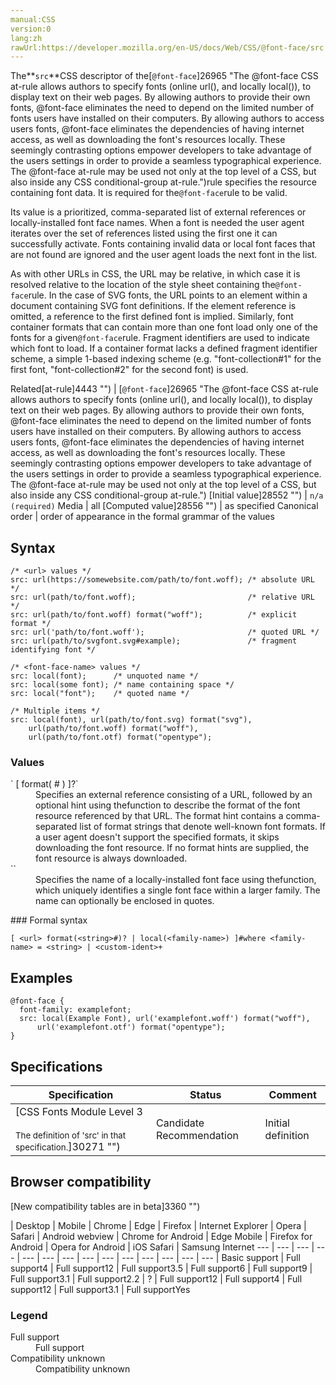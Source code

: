 ```yaml
---
manual:CSS
version:0
lang:zh
rawUrl:https://developer.mozilla.org/en-US/docs/Web/CSS/@font-face/src
---
```






The**`src`**CSS descriptor of the[`@font-face`]26965 "The @font-face CSS at-rule allows authors to specify fonts (online url(), and locally local()), to display text on their web pages. By allowing authors to provide their own fonts, @font-face eliminates the need to depend on the limited number of fonts users have installed on their computers. By allowing authors to access users fonts, @font-face eliminates the dependencies of having internet access, as well as downloading the font's resources locally. These seemingly contrasting options empower developers to take advantage of the users settings in order to provide a seamless typographical experience. The @font-face at-rule may be used not only at the top level of a CSS, but also inside any CSS conditional-group at-rule.")rule specifies the resource containing font data. It is required for the`@font-face`rule to be valid.



Its value is a prioritized, comma-separated list of external references or locally-installed font face names. When a font is needed the user agent iterates over the set of references listed using the first one it can successfully activate. Fonts containing invalid data or local font faces that are not found are ignored and the user agent loads the next font in the list.



As with other URLs in CSS, the URL may be relative, in which case it is resolved relative to the location of the style sheet containing the`@font-face`rule. In the case of SVG fonts, the URL points to an element within a document containing SVG font definitions. If the element reference is omitted, a reference to the first defined font is implied. Similarly, font container formats that can contain more than one font load only one of the fonts for a given`@font-face`rule. Fragment identifiers are used to indicate which font to load. If a container format lacks a defined fragment identifier scheme, a simple 1-based indexing scheme (e.g. &quot;font-collection#1&quot; for the first font, &quot;font-collection#2&quot; for the second font) is used.


Related[at-rule]4443 "") | [`@font-face`]26965 "The @font-face CSS at-rule allows authors to specify fonts (online url(), and locally local()), to display text on their web pages. By allowing authors to provide their own fonts, @font-face eliminates the need to depend on the limited number of fonts users have installed on their computers. By allowing authors to access users fonts, @font-face eliminates the dependencies of having internet access, as well as downloading the font's resources locally. These seemingly contrasting options empower developers to take advantage of the users settings in order to provide a seamless typographical experience. The @font-face at-rule may be used not only at the top level of a CSS, but also inside any CSS conditional-group at-rule.") 
[Initial value]28552 "") | `n/a (required)` 
Media | all 
[Computed value]28556 "") | as specified 
Canonical order | order of appearance in the formal grammar of the values 


## Syntax<a name="Syntax"></a>

```
/* <url> values */
src: url(https://somewebsite.com/path/to/font.woff); /* absolute URL */
src: url(path/to/font.woff);                         /* relative URL */
src: url(path/to/font.woff) format("woff");          /* explicit format */
src: url('path/to/font.woff');                       /* quoted URL */
src: url(path/to/svgfont.svg#example);               /* fragment identifying font */

/* <font-face-name> values */
src: local(font);      /* unquoted name */
src: local(some font); /* name containing space */
src: local("font");    /* quoted name */

/* Multiple items */
src: local(font), url(path/to/font.svg) format("svg"),
    url(path/to/font.woff) format("woff"),
    url(path/to/font.otf) format("opentype");
```

### Values<a name="Values"></a>
<dl><dt id=''>`<url> [ format( <string># ) ]?`</dt><dd>Specifies an external reference consisting of a URL, followed by an optional hint using thefunction to describe the format of the font resource referenced by that URL. The format hint contains a comma-separated list of format strings that denote well-known font formats. If a user agent doesn&#39;t support the specified formats, it skips downloading the font resource. If no format hints are supplied, the font resource is always downloaded.</dd><dt id=''>`<font-face-name>`</dt><dd>Specifies the name of a locally-installed font face using thefunction, which uniquely identifies a single font face within a larger family. The name can optionally be enclosed in quotes.</dd></dl>
### Formal syntax<a name="Formal_syntax"></a>

```
[ <url> format(<string>#)? | local(<family-name>) ]#where <family-name> = <string> | <custom-ident>+
```

## Examples<a name="Examples"></a>

```
@font-face {
  font-family: examplefont;
  src: local(Example Font), url('examplefont.woff') format("woff"),
      url('examplefont.otf') format("opentype");
}
```

## Specifications<a name="Specifications"></a>

Specification | Status | Comment 
 ---  |  ---  |  ---  | 
[CSS Fonts Module Level 3<br></br><small>The definition of &#39;src&#39; in that specification.</small>]30271 "") | Candidate Recommendation | Initial definition 


## Browser compatibility<a name="Browser_compatibility"></a>
[New compatibility tables are in beta<i></i>]3360 "")

 | <abbr>Desktop<i></i></abbr> | <abbr>Mobile<i></i></abbr> 
 | <abbr>Chrome<i></i></abbr> | <abbr>Edge<i></i></abbr> | <abbr>Firefox<i></i></abbr> | <abbr>Internet Explorer<i></i></abbr> | <abbr>Opera<i></i></abbr> | <abbr>Safari<i></i></abbr> | <abbr>Android webview<i></i></abbr> | <abbr>Chrome for Android<i></i></abbr> | <abbr>Edge Mobile<i></i></abbr> | <abbr>Firefox for Android<i></i></abbr> | <abbr>Opera for Android<i></i></abbr> | <abbr>iOS Safari<i></i></abbr> | <abbr>Samsung Internet<i></i></abbr> 
 ---  |  ---  |  ---  |  ---  |  ---  |  ---  |  ---  |  ---  |  ---  |  ---  |  ---  |  ---  |  ---  |  ---  | 
Basic support | <abbr>Full support</abbr>4 | <abbr>Full support</abbr>12 | <abbr>Full support</abbr>3.5 | <abbr>Full support</abbr>6 | <abbr>Full support</abbr>9 | <abbr>Full support</abbr>3.1 | <abbr>Full support</abbr>2.2 | <abbr>?</abbr> | <abbr>Full support</abbr>12 | <abbr>Full support</abbr>4 | <abbr>Full support</abbr>12 | <abbr>Full support</abbr>3.1 | <abbr>Full support</abbr>Yes 


### Legend<a name="Legend"></a>
<dl><dt id=''><abbr>Full support</abbr></dt><dd>Full support</dd><dt id=''><abbr>Compatibility unknown</abbr></dt><dd>Compatibility unknown</dd></dl>



